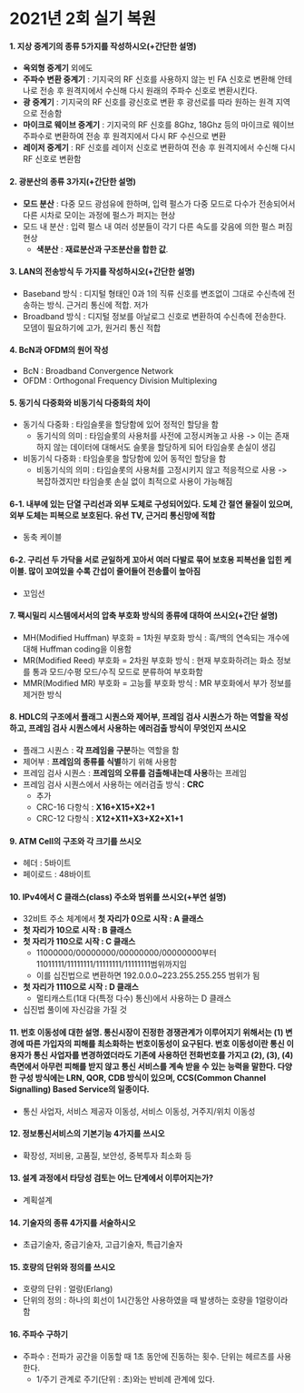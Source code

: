 # 2021년 2회 실기 복원
#### 1. 지상 중계기의 종류 5가지를 작성하시오(+간단한 설명)
- **옥외형 중계기** 외에도
- **주파수 변환 중계기** : 기지국의 RF 신호를 사용하지 않는 빈 FA 신호로 변환해 안테나로 전송 후 원격지에서 수신해 다시 원래의 주파수 신호로 변환시킨다.
- **광 중계기** : 기지국의 RF 신호를 광신호로 변환 후 광선로를 따라 원하는 원격 지역으로 전송함
- **마이크로 웨이브 중계기** : 기지국의 RF 신호를 8Ghz, 18Ghz 등의 마이크로 웨이브 주파수로 변환하여 전송 후 원격지에서 다시 RF 수신으로 변환
- **레이저 중계기** : RF 신호를 레이저 신호로 변환하여 전송 후 원격지에서 수신해 다시 RF 신호로 변환함

#### 2. 광분산의 종류 3가지(+간단한 설명)
- **모드 분산** : 다중 모드 광섬유에 한하며, 입력 펄스가 다중 모드로 다수가 전송되어서 다른 시차로 모이는 과정에 펄스가 퍼지는 현상
- 모드 내 분산 : 입력 펄스 내 여러 성분들이 각기 다른 속도를 갖음에 의한 펄스 퍼짐 현상
  - **색분산** : **재료분산과 구조분산을 합한 값**. 

#### 3. LAN의 전송방식 두 가지를 작성하시오(+간단한 설명)
- Baseband 방식 : 디지털 형태인 0과 1의 직류 신호를 변조없이 그대로 수신측에 전송하는 방식. 근거리 통신에 적합. 저가
- Broadband 방식 : 디지털 정보를 아날로그 신호로 변환하여 수신측에 전송한다. 모뎀이 필요하기에 고가, 원거리 통신 적합

#### 4. BcN과 OFDM의 원어 작성
- BcN : Broadband Convergence Network
- OFDM : Orthogonal Frequency Division Multiplexing

#### 5. 동기식 다중화와 비동기식 다중화의 차이
- 동기식 다중화 : 타임슬롯을 할당함에 있어 정적인 할당을 함
  - 동기식의 의미 : 타임슬롯의 사용처를 사전에 고정시켜놓고 사용 -> 이는 존재하지 않는 데이터에 대해서도 슬롯을 할당하게 되어 타임슬롯 손실이 생김
- 비동기식 다중화 : 타임슬롯을 할당함에 있어 동적인 할당을 함
  - 비동기식의 의미 : 타임슬롯의 사용처를 고정시키지 않고 적응적으로 사용 -> 복잡하겠지만 타임슬롯 손실 없이 최적으로 사용이 가능해짐

#### 6-1. 내부에 있는 단열 구리선과 외부 도체로 구성되어있다. 도체 간 절연 물질이 있으며, 외부 도체는 피복으로 보호된다. 유선 TV, 근거리 통신망에 적합
- 동축 케이블

#### 6-2. 구리선 두 가닥을 서로 균일하게 꼬아서 여러 다발로 묶어 보호용 피복선을 입힌 케이블. 많이 꼬여있을 수록 간섭이 줄어들어 전송률이 높아짐
- 꼬임선

#### 7. 팩시밀리 시스템에서서의 압축 부호화 방식의 종류에 대하여 쓰시오(+간단 설명)
- MH(Modified Huffman) 부호화 = 1차원 부호화 방식 : 흑/백의 연속되는 개수에 대해 Huffman coding을 이용함
- MR(Modified Reed) 부호화 = 2차원 부호화 방식 : 현재 부호화하려는 화소 정보를 통과 모드/수평 모드/수직 모드로 분류하여 부호화함
- MMR(Modified MR) 부호화 = 고능률 부호화 방식 : MR 부호화에서 부가 정보를 제거한 방식

#### 8. HDLC의 구조에서 플래그 시퀀스와 제어부, 프레임 검사 시퀀스가 하는 역할을 작성하고, 프레임 검사 시퀀스에서 사용하는 에러검출 방식이 무엇인지 쓰시오
- 플래그 시퀀스 : **각 프레임을 구분**하는 역할을 함
- 제어부 : **프레임의 종류를 식별**하기 위해 사용함
- 프레임 검사 시퀀스 : **프레임의 오류를 검출해내는데 사용**하는 프레임
- 프레임 검사 시퀀스에서 사용하는 에러검출 방식 : **CRC**
  - 추가
  - CRC-16 다항식 : **X16+X15+X2+1**
  - CRC-12 다항식 : **X12+X11+X3+X2+X1+1**


#### 9. ATM Cell의 구조와 각 크기를 쓰시오
- 헤더 : 5바이트
- 페이로드 : 48바이트

#### 10. IPv4에서 C 클래스(class) 주소와 범위를 쓰시오(+부연 설명)
- 32비트 주소 체계에서 **첫 자리가 0으로 시작 : A 클래스**
- **첫 자리가 10으로 시작 : B 클래스**
- **첫 자리가 110으로 시작 : C 클래스**
  - 11000000/00000000/00000000/00000000부터 11011111/11111111/11111111/11111111범위까지임
  - 이를 십진법으로 변환하면 192.0.0.0~223.255.255.255 범위가 됨
- **첫 자리가 1110으로 시작 : D 클래스**
  - 멀티캐스트(1대 다(특정 다수) 통신)에서 사용하는 D 클래스
- 십진법 풀이에 자신감을 가질 것

#### 11. 번호 이동성에 대한 설명. 통신시장이 진정한 경쟁관계가 이루어지기 위해서는 (1) 변경에 따른 가입자의 피해를 최소화하는 번호이동성이 요구된다. 번호 이동성이란 통신 이용자가 통신 사업자를 변경하였더라도 기존에 사용하던 전화번호를 가지고 (2), (3), (4) 측면에서 아무런 피해를 받지 않고 통신 서비스를 계속 받을 수 있는 능력을 말한다. 다양한 구성 방식에는 LRN, QOR, CDB 방식이 있으며, CCS(Common Channel Signalling) Based Service의 일종이다.
- 통신 사업자, 서비스 제공자 이동성, 서비스 이동성, 거주지/위치 이동성

#### 12. 정보통신서비스의 기본기능 4가지를 쓰시오
- 확장성, 저비용, 고품질, 보안성, 중복투자 최소화 등

#### 13. 설계 과정에서 타당성 검토는 어느 단계에서 이루어지는가?
- 계획설계

#### 14. 기술자의 종류 4가지를 서술하시오
- 초급기술자, 중급기술자, 고급기술자, 특급기술자

#### 15. 호량의 단위와 정의를 쓰시오
- 호량의 단위 : 얼랑(Erlang)
- 단위의 정의 : 하나의 회선이 1시간동안 사용하였을 때 발생하는 호량을 1얼랑이라 함

#### 16. 주파수 구하기
- 주파수 : 전파가 공간을 이동할 때 1초 동안에 진동하는 횟수. 단위는 헤르츠를 사용한다.
  - 1/주기 관계로 주기(단위 : 초)와는 반비례 관계에 있다.